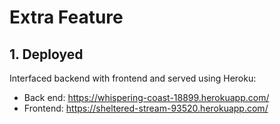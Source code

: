 # Extra Feature

## 1. Deployed

Interfaced backend with frontend and served using Heroku:

* Back end: https://whispering-coast-18899.herokuapp.com/
* Frontend: https://sheltered-stream-93520.herokuapp.com/ 